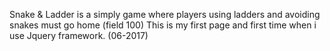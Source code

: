 Snake & Ladder is a simply game where players using ladders and avoiding snakes must go home (field 100)
This is my first page and first time when i use Jquery framework. (06-2017)
